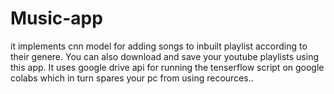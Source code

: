 # Music-app
it implements cnn model for adding songs to inbuilt playlist according to their genere.
You can also download and save your youtube playlists using this app.
It uses google drive api for running the tenserflow script on google colabs which in turn spares your pc from using recources..
